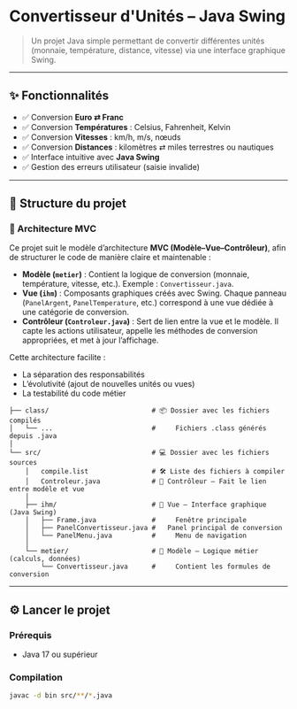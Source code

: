 # Convertisseur d'Unités – Java Swing

> Un projet Java simple permettant de convertir différentes unités (monnaie, température, distance, vitesse) via une interface graphique Swing.

---

## ✨ Fonctionnalités

- ✅ Conversion **Euro ⇄ Franc**
- ✅ Conversion **Températures** : Celsius, Fahrenheit, Kelvin
- ✅ Conversion **Vitesses** : km/h, m/s, nœuds
- ✅ Conversion **Distances** : kilomètres ⇄ miles terrestres ou nautiques
- ✅ Interface intuitive avec **Java Swing**
- ✅ Gestion des erreurs utilisateur (saisie invalide)

---

## 📁 Structure du projet

### 🧱 Architecture MVC

Ce projet suit le modèle d’architecture **MVC (Modèle–Vue–Contrôleur)**, afin de structurer le code de manière claire et maintenable :

- **Modèle (`metier`)** : Contient la logique de conversion (monnaie, température, vitesse, etc.). Exemple : `Convertisseur.java`.
- **Vue (`ihm`)** : Composants graphiques créés avec Swing. Chaque panneau (`PanelArgent`, `PanelTemperature`, etc.) correspond à une vue dédiée à une catégorie de conversion.
- **Contrôleur (`Controleur.java`)** : Sert de lien entre la vue et le modèle. Il capte les actions utilisateur, appelle les méthodes de conversion appropriées, et met à jour l’affichage.

Cette architecture facilite :
- La séparation des responsabilités
- L’évolutivité (ajout de nouvelles unités ou vues)
- La testabilité du code métier


```text
├── class/                          # 📦 Dossier avec les fichiers compilés
│   └── ...                         #     Fichiers .class générés depuis .java
│
└── src/                            # 💻 Dossier avec les fichiers sources
    │   compile.list                # 🛠️ Liste des fichiers à compiler
    │   Controleur.java             # 🧭 Contrôleur – Fait le lien entre modèle et vue
    │
    ├── ihm/                        # 🎨 Vue – Interface graphique (Java Swing)
    │   ├── Frame.java              #     Fenêtre principale
    │   ├── PanelConvertisseur.java #   Panel principal de conversion
    │   └── PanelMenu.java          #     Menu de navigation
    │
    └── metier/                     # 🧠 Modèle – Logique métier (calculs, données)
        └── Convertisseur.java      #     Contient les formules de conversion
```

---

## ⚙️ Lancer le projet

### Prérequis

- Java 17 ou supérieur

### Compilation

```bash
javac -d bin src/**/*.java
